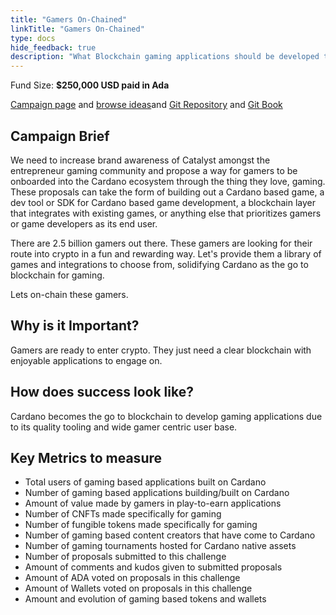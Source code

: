 ```yaml
---
title: "Gamers On-Chained"
linkTitle: "Gamers On-Chained"
type: docs
hide_feedback: true
description: "What Blockchain gaming applications should be developed to achieve mass adoption of Cardano?"
---
```

Fund Size: **$250,000 USD paid in Ada**

[Campaign page](https://cardano.ideascale.com/a/campaign-home/26241) and [browse ideas](https://cardano.ideascale.com/a/ideas/top/campaign-filter/byids/campaigns/26241/stage/unspecified)and [Git Repository](https://github.com/Catalyst-Challenges/F7-Gamers-On-Chained) and [Git Book](https://quality-assurance-dao.gitbook.io/catalyst-fund-7-challenges/fund-7/gamers-on-chained)

## Campaign Brief
We need to increase brand awareness of Catalyst amongst the entrepreneur gaming community and propose a way for gamers to be onboarded into the Cardano ecosystem through the thing they love, gaming. These proposals can take the form of building out a Cardano based game, a dev tool or SDK for Cardano based game development, a blockchain layer that integrates with existing games, or anything else that prioritizes gamers or game developers as its end user.

There are 2.5 billion gamers out there. These gamers are looking for their route into crypto in a fun and rewarding way. Let's provide them a library of games and integrations to choose from, solidifying Cardano as the go to blockchain for gaming.

Lets on-chain these gamers.

## Why is it Important?
Gamers are ready to enter crypto. They just need a clear blockchain with enjoyable applications to engage on.

## How does success look like?
Cardano becomes the go to blockchain to develop gaming applications due to its quality tooling and wide gamer centric user base.

## Key Metrics to measure
- Total users of gaming based applications built on Cardano
- Number of gaming based applications building/built on Cardano
- Amount of value made by gamers in play-to-earn applications
- Number of CNFTs made specifically for gaming
- Number of fungible tokens made specifically for gaming
- Number of gaming based content creators that have come to Cardano
- Number of gaming tournaments hosted for Cardano native assets
- Number of proposals submitted to this challenge
- Amount of comments and kudos given to submitted proposals
- Amount of ADA voted on proposals in this challenge
- Amount of Wallets voted on proposals in this challenge
- Amount and evolution of gaming based tokens and wallets

